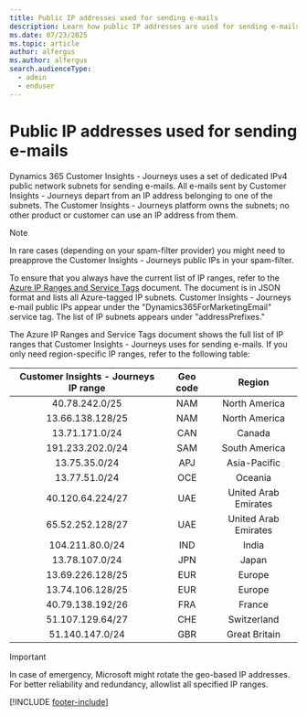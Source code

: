 ```yaml
---
title: Public IP addresses used for sending e-mails 
description: Learn how public IP addresses are used for sending e-mails in Dynamics 365 Customer Insights - Journeys.
ms.date: 07/23/2025
ms.topic: article
author: alfergus
ms.author: alfergus
search.audienceType: 
  - admin
  - enduser
---
```


# Public IP addresses used for sending e-mails

Dynamics 365 Customer Insights - Journeys uses a set of dedicated IPv4 public network subnets for sending e-mails. All e-mails sent by Customer Insights - Journeys depart from an IP address belonging to one of the subnets. The Customer Insights - Journeys platform owns the subnets; no other product or customer can use an IP address from them.

> [!NOTE]
> In rare cases (depending on your spam-filter provider) you might need to preapprove the Customer Insights - Journeys public IPs in your spam-filter.

To ensure that you always have the current list of IP ranges, refer to the [Azure IP Ranges and Service Tags](https://www.microsoft.com/en-us/download/details.aspx?id=56519) document. The document is in JSON format and lists all Azure-tagged IP subnets. Customer Insights - Journeys e-mail public IPs appear under the "Dynamics365ForMarketingEmail" service tag. The list of IP subnets appears under "addressPrefixes."

The Azure IP Ranges and Service Tags document shows the full list of IP ranges that Customer Insights - Journeys uses for sending e-mails. If you only need region-specific IP ranges, refer to the following table:

| Customer Insights - Journeys IP range | Geo code |        Region        |
|:-----------------------:|:--------:|:--------------------:|
|      40.78.242.0/25     |    NAM   |     North America    |
|     13.66.138.128/25    |    NAM   |     North America    |
|      13.71.171.0/24     |    CAN   |        Canada        |
|     191.233.202.0/24    |    SAM   |     South America    |
|      13.75.35.0/24      |    APJ   |     Asia-Pacific     |
|      13.77.51.0/24      |    OCE   |        Oceania       |
|     40.120.64.224/27    |    UAE   | United Arab Emirates |
|     65.52.252.128/27    |    UAE   | United Arab Emirates |
|     104.211.80.0/24     |    IND   |         India        |
|      13.78.107.0/24     |    JPN   |         Japan        |
|     13.69.226.128/25    |    EUR   |        Europe        |
|     13.74.106.128/25    |    EUR   |        Europe        |
|     40.79.138.192/26    |    FRA   |        France        |
|     51.107.129.64/27    |    CHE   |      Switzerland     |
|     51.140.147.0/24     |    GBR   |     Great Britain    |

> [!IMPORTANT]
> In case of emergency, Microsoft might rotate the geo-based IP addresses. For better reliability and redundancy, allowlist all specified IP ranges.

[!INCLUDE [footer-include](./includes/footer-banner.md)]
